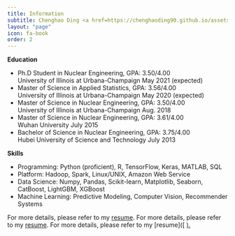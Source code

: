 ```yaml
---
title: Information
subtitle: Chenghao Ding <a href=https://chenghaoding90.github.io/assets/pdfs/Resume-Chenghao-Ding.pdf> (Click to download my resume)</a>
layout: "page"
icon: fa-book
order: 2
---
```


<strong>Education</strong>

<ul>
        <li>Ph.D Student in Nuclear Engineering, GPA: 3.50/4.00 <br />
        University of Illinois at Urbana-Champaign  May 2021 (expected) </li>
        <li>Master of Science in Applied Statistics, GPA: 3.56/4.00 <br />
        University of Illinois at Urbana-Champaign  May 2020 (expected)</li>
        <li>Master of Science in Nuclear Engineering, GPA: 3.50/4.00 <br />
        University of Illinois at Urbana-Champaign  Aug. 2018</li>
        <li>Master of Science in Nuclear Engineering, GPA: 3.61/4.00 <br />
        Wuhan University  July 2015</li>
        <li>Bachelor of Science in Nuclear Engineering, GPA: 3.75/4.00 <br />
        Hubei University of Science and Technology  July 2013</li>
    </ul>


<strong>Skills</strong>

<ul>
        <li>Programming:
        Python (proficient), R, TensorFlow, Keras, MATLAB, SQL</li>
        <li>Platform:
        Hadoop, Spark, Linux/UNIX, Amazon Web Service</li>
        <li>Data Science: 
        Numpy, Pandas, Scikit-learn, Matplotlib, Seaborn, CatBoost, LightGBM, XGBoost</li>
        <li>Machine Learning: 
        Predictive Modeling, Computer Vision, Recommender Systems</li>
    </ul>

For more details, please refer to my <a href=https://chenghaoding90.github.io/assets/pdfs/Resume-Chenghao-Ding.pdf>resume</a>.
For more details, please refer to my [resume]([https://chenghaoding90.github.io/assets/pdfs/Resume-Chenghao-Ding.pdf).
For more details, please refer to my [resume]([ <a href=https://chenghaoding90.github.io/assets/pdfs/Resume-Chenghao-Ding.pdf>).
